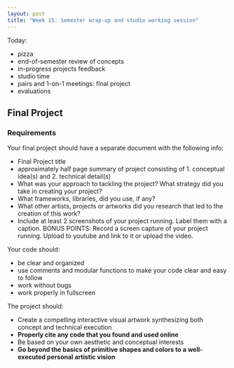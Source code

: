 ```yaml
---
layout: post
title: "Week 15: Semester wrap-up and studio working session"
---
```


Today:
* pizza
* end-of-semester review of concepts
* in-progress projects feedback
* studio time
* pairs and 1-on-1 meetings: final project
* evaluations

## Final Project

### Requirements

Your final project should have a separate document with the following info:

* Final Project title
* approximately half page summary of project consisting of 1. conceptual idea(s) and 2. technical detail(s)
* What was your approach to tackling the project? What strategy did you take in creating your project?
* What frameworks, libraries, did you use, if any?
* What other artists, projects or artworks did you research that led to the creation of this work?
* Include at least 2 screenshots of your project running. Label them with a caption.
BONUS POINTS: Record a screen capture of your project running. Upload to youtube and link to it or upload the video.

Your code should:

* be clear and organized
* use comments and modular functions to make your code clear and easy to follow
* work without bugs
* work properly in fullscreen

The project should:

* Create a compelling interactive visual artwork synthesizing both concept and technical execution
* **Properly cite any code that you found and used online**
* Be based on your own aesthetic and conceptual interests
* **Go beyond the basics of primitive shapes and colors to a well-executed personal artistic vision**

